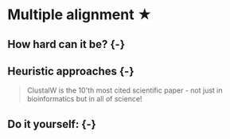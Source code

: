 
# Multiple alignment ★

## How hard can it be? {-}

## Heuristic approaches {-}


> ClustalW is the 10'th most cited scientific paper - not just in bioinformatics but in all of science!


## Do it yourself: {-}
